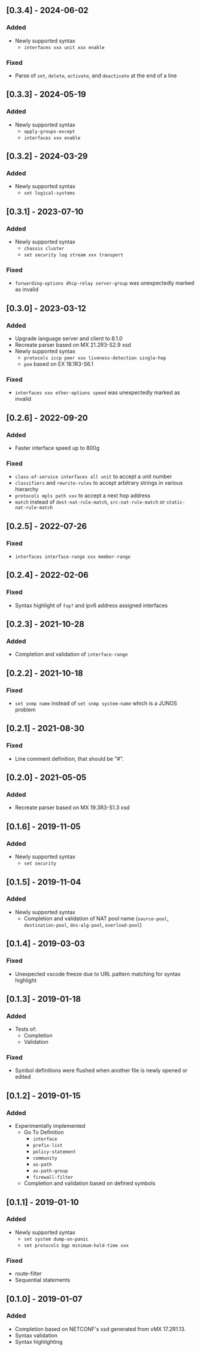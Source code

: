 ## [0.3.4] - 2024-06-02

### Added

* Newly supported syntax
  * `interfaces xxx unit xxx enable`

### Fixed

* Parse of `set`, `delete`, `activate`, and `deactivate` at the end of a line


## [0.3.3] - 2024-05-19

### Added

* Newly supported syntax
  * `apply-groups-except`
  * `interfaces xxx enable`


## [0.3.2] - 2024-03-29

### Added

* Newly supported syntax
  * `set logical-systems`


## [0.3.1] - 2023-07-10

### Added

* Newly supported syntax
  * `chassis cluster`
  * `set security log stream xxx transport`

### Fixed

* `forwarding-options dhcp-relay server-group` was unexpectedly marked as invalid


## [0.3.0] - 2023-03-12

### Added

* Upgrade language server and client to 8.1.0
* Recreate parser based on MX 21.2R3-S2.9 xsd
* Newly supported syntax
  * `protocols iccp peer xxx liveness-detection single-hop`
  * `poe` based on EX 18.1R3-S6.1

### Fixed

* `interfaces xxx ether-options speed` was unexpectedly marked as invalid


## [0.2.6] - 2022-09-20

### Added

* Faster interface speed up to 800g

### Fixed

* `class-of-service interfaces all unit` to accept a unit number
* `classifiers` and `rewrite-rules` to accept arbitrary strings in various hierarchy
* `protocols mpls path xxx` to accept a next hop address
* `match` instead of `dest-nat-rule-match`, `src-nat-rule-match` or `static-nat-rule-match`


## [0.2.5] - 2022-07-26

### Fixed

* `interfaces interface-range xxx member-range`


## [0.2.4] - 2022-02-06

### Fixed

* Syntax highlight of `fxp?` and ipv6 address assigned interfaces


## [0.2.3] - 2021-10-28

### Added

* Completion and validation of `interface-range`


## [0.2.2] - 2021-10-18

### Fixed

* `set snmp name` instead of `set snmp system-name` which is a JUNOS problem


## [0.2.1] - 2021-08-30

### Fixed

* Line comment definition, that should be "#".


## [0.2.0] - 2021-05-05

### Added

* Recreate parser based on MX 19.3R3-S1.3 xsd


## [0.1.6] - 2019-11-05

### Added

* Newly supported syntax
  * `set security`


## [0.1.5] - 2019-11-04

### Added

* Newly supported syntax
  * Completion and validation of NAT pool name (`source-pool`, `destination-pool`, `dns-alg-pool`, `overload-pool`)


## [0.1.4] - 2019-03-03

### Fixed

* Unexpected vscode freeze due to URL pattern matching for syntax highlight


## [0.1.3] - 2019-01-18

### Added

* Tests of:
  * Completion
  * Validation

### Fixed

* Symbol definitions were flushed when another file is newly opened or edited


## [0.1.2] - 2019-01-15

### Added

* Experimentally implemented
  * Go To Definition
    * `interface`
    * `prefix-list`
    * `policy-statement`
    * `community`
    * `as-path`
    * `as-path-group`
    * `firewall-filter`
  * Completion and validation based on defined symbols


## [0.1.1] - 2019-01-10

### Added

* Newly supported syntax
  * `set system dump-on-panic`
  * `set protocols bgp minimum-hold-time xxx`

### Fixed

* route-filter
* Sequential statements


## [0.1.0] - 2019-01-07

### Added

* Completion based on NETCONF's xsd generated from vMX 17.2R1.13.
* Syntax validation
* Syntax highlighting
